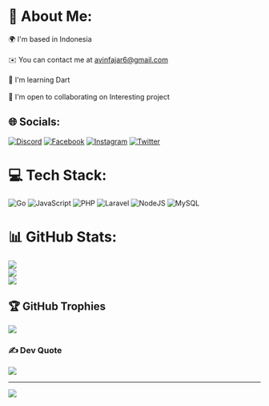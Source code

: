 # 💫 About Me:
 🌍  I'm based in Indonesia<br><br> ✉️  You can contact me at avinfajar6@gmail.com<br><br> 🧠  I'm learning Dart<br><br> 🤝  I'm open to collaborating on Interesting project


## 🌐 Socials:
[![Discord](https://img.shields.io/badge/Discord-%237289DA.svg?logo=discord&logoColor=white)](htttps://discord.gg/Fajar) [![Facebook](https://img.shields.io/badge/Facebook-%231877F2.svg?logo=Facebook&logoColor=white)](https://facebook.com/TRaexon) [![Instagram](https://img.shields.io/badge/Instagram-%23E4405F.svg?logo=Instagram&logoColor=white)](https://instagram.com/aexon_9) [![Twitter](https://img.shields.io/badge/Twitter-%231DA1F2.svg?logo=Twitter&logoColor=white)](https://twitter.com/AvinFajar) 

# 💻 Tech Stack:
![Go](https://img.shields.io/badge/go-%2300ADD8.svg?style=for-the-badge&logo=go&logoColor=white) ![JavaScript](https://img.shields.io/badge/javascript-%23323330.svg?style=for-the-badge&logo=javascript&logoColor=%23F7DF1E) ![PHP](https://img.shields.io/badge/php-%23777BB4.svg?style=for-the-badge&logo=php&logoColor=white) ![Laravel](https://img.shields.io/badge/laravel-%23FF2D20.svg?style=for-the-badge&logo=laravel&logoColor=white) ![NodeJS](https://img.shields.io/badge/node.js-6DA55F?style=for-the-badge&logo=node.js&logoColor=white) ![MySQL](https://img.shields.io/badge/mysql-%2300f.svg?style=for-the-badge&logo=mysql&logoColor=white)
# 📊 GitHub Stats:
![](https://github-readme-stats.vercel.app/api?username=AvinFajarF&theme=radical&hide_border=false&include_all_commits=false&count_private=false)<br/>
![](https://github-readme-streak-stats.herokuapp.com/?user=AvinFajarF&theme=radical&hide_border=false)<br/>
![](https://github-readme-stats.vercel.app/api/top-langs/?username=AvinFajarF&theme=radical&hide_border=false&include_all_commits=false&count_private=false&layout=compact)

## 🏆 GitHub Trophies
![](https://github-profile-trophy.vercel.app/?username=AvinFajarF&theme=radical&no-frame=false&no-bg=true&margin-w=4)

### ✍️ Dev Quote
![](https://quotes-github-readme.vercel.app/api?type=vetical&theme=radical)

---
[![](https://visitcount.itsvg.in/api?id=AvinFajarF&icon=0&color=0)](https://visitcount.itsvg.in)
